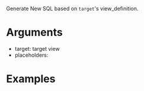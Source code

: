 Generate New SQL based on `target`'s view_definition.

Arguments
===
- target: target view
- placeholders:

Examples
===
